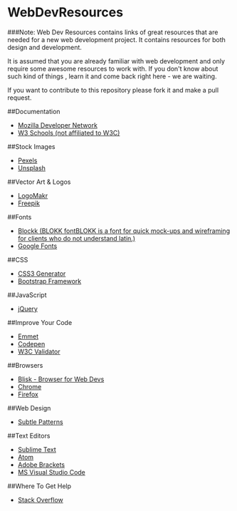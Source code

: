 # WebDevResources
###Note:
Web Dev Resources contains links of great resources that are needed for a new web development project. It contains resources for both design and development.

It is assumed that you are already familiar with web development and only require some awesome resources to work with. If you don't know about such kind of things , learn it and come back right here - we are waiting.

If you want to contribute  to this repository please fork it and make a pull request.

##Documentation
* [Mozilla Developer Network](https://developer.mozilla.org/en-US/)
* [W3 Schools (not affiliated to W3C)](http://www.w3schools.com/)

##Stock Images
* [Pexels](https://www.pexels.com/)
* [Unsplash](https://unsplash.com/)

##Vector Art & Logos
* [LogoMakr](https://www.logomakr.com/)
* [Freepik](http://www.freepik.com/)

##Fonts
* [Blockk (BLOKK fontBLOKK is a font for quick mock-ups and wireframing for clients who do not understand latin.)](http://www.freepik.com/)
* [Google Fonts](https://fonts.google.com/)


##CSS 
* [CSS3 Generator](http://css3generator.com/)
* [Bootstrap Framework](http://getbootstrap.com/)

##JavaScript
* [jQuery](https://jquery.com/)


##Improve Your Code
* [Emmet](http://emmet.io/)
* [Codepen](https://codepen.io/)
* [W3C Validator](https://validator.w3.org/)

##Browsers
* [Blisk - Browser for Web Devs](https://blisk.io/)
* [Chrome](https://www.google.com/chrome/)
* [Firefox](https://www.mozilla.org/en-US/firefox/new/)
 
##Web Design
* [Subtle Patterns](http://subtlepatterns.com/)

##Text Editors
* [Sublime Text](https://www.sublimetext.com/)
* [Atom](https://atom.io/)
* [Adobe Brackets](http://brackets.io/)
* [MS Visual Studio Code](http://subtlepatterns.com/)

##Where To Get Help
* [Stack Overflow](http://stackoverflow.com/)
